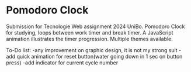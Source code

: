 # Pomodoro Clock

Submission for Tecnologie Web assignment 2024 UniBo. Pomodoro Clock for studying, loops between work timer and break timer. A JavaScript animation illustrates the timer progression. Multiple themes available.

To-Do list: -any improvement on graphic design, it is not my strong suit -add quick animation for reset button(water going down in 1 sec on button press) -add indicator for current cycle number
